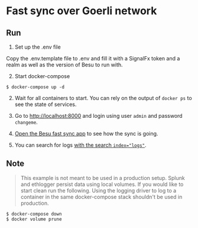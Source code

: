 # Fast sync over Goerli network

## Run

1. Set up the .env file

Copy the .env.template file to .env and fill it with a SignalFx token and a realm as well as the version of Besu to run with.

2. Start docker-compose

```sh-session
$ docker-compose up -d
```

2. Wait for all containers to start.
   You can rely on the output of `docker ps` to see the state of services.

3. Go to [http://localhost:8000](http://localhost:8000) and login using user `admin` and password `changeme`.

4. [Open the Besu fast sync app](http://localhost:8000/en-US/app/besu-fast-sync) to see how the sync is going.

5. You can search for logs [with the search `index="logs"`](http://localhost:8000/en-US/app/search/search?q=search%20index%3D%22logs%22).

## Note

> This example is not meant to be used in a production setup.
> Splunk and ethlogger persist data using local volumes. If you would like to start clean run the following.
> Using the logging driver to log to a container in the same docker-compose stack shouldn't be used in production.

```sh-session
$ docker-compose down
$ docker volume prune
```
